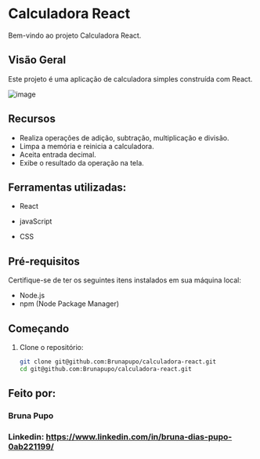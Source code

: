 # Calculadora React

Bem-vindo ao projeto Calculadora React.

## Visão Geral

Este projeto é uma aplicação de calculadora simples construída com React.

![image](https://github.com/Brunapupo/calculadora-react/assets/112135250/8a356cca-e069-47e2-9866-d87821bff8a9)

## Recursos

- Realiza operações de adição, subtração, multiplicação e divisão.
- Limpa a memória e reinicia a calculadora.
- Aceita entrada decimal.
- Exibe o resultado da operação na tela.

## Ferramentas utilizadas:

* React

* javaScript

* CSS

## Pré-requisitos

Certifique-se de ter os seguintes itens instalados em sua máquina local:

- Node.js
- npm (Node Package Manager)

## Começando

1. Clone o repositório:

   ```bash
   git clone git@github.com:Brunapupo/calculadora-react.git
   cd git@github.com:Brunapupo/calculadora-react.git

## Feito por:
### Bruna Pupo
### Linkedin: https://www.linkedin.com/in/bruna-dias-pupo-0ab221199/



